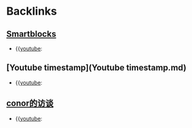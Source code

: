 
# Backlinks
## [Smartblocks](Smartblocks.md)
- {{[youtube](youtube.md):

## [Youtube timestamp](Youtube timestamp.md)
- {{[youtube](youtube.md):

## [conor的访谈](conor的访谈.md)
- {{[youtube](youtube.md):

